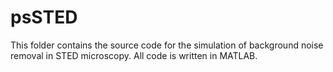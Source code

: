# psSTED
This folder contains the source code for the simulation of background noise removal in STED microscopy. All code is written in MATLAB.
